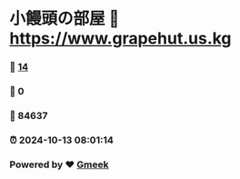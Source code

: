# 小饅頭の部屋 :link: https://www.grapehut.us.kg 
### :page_facing_up: [14](https://www.grapehut.us.kg/tag.html) 
### :speech_balloon: 0 
### :hibiscus: 84637 
### :alarm_clock: 2024-10-13 08:01:14 
### Powered by :heart: [Gmeek](https://github.com/Meekdai/Gmeek)

